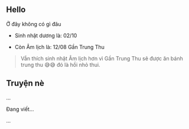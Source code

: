**Hello** 
---

Ở đây không có gì đâu

- Sinh nhật dương là: 02/10

- Còn Âm lịch là: 12/08 Gần Trung Thu

> Vẫn thích sinh nhật Âm lịch hơn vì Gần Trung Thu sẽ được ăn bánh trung thu 😅😅 đó là hồi nhỏ thui.

**Truyện nè**
---

...

Đang viết...

...

